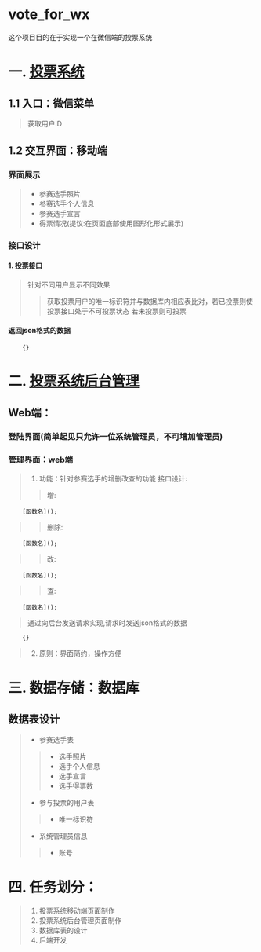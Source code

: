 # vote_for_wx
这个项目目的在于实现一个在微信端的投票系统

# 一. [投票系统](https://zjutqingong.github.io/vote_for_wx/)
## 1.1 入口：微信菜单
> 获取用户ID
## 1.2 交互界面：移动端
### 界面展示
> * 参赛选手照片
> * 参赛选手个人信息
> * 参赛选手宣言
> * 得票情况(提议:在页面底部使用图形化形式展示)
### 接口设计
#### 1. 投票接口
> 针对不同用户显示不同效果
>> 获取投票用户的唯一标识符并与数据库内相应表比对，若已投票则使投票接口处于不可投票状态
>> 若未投票则可投票
#### 返回json格式的数据
```
    {}
```
# 二. [投票系统后台管理](https://zjutqingong.github.io/vote_for_wx/)
## Web端：
### 登陆界面(简单起见只允许一位系统管理员，不可增加管理员)
### 管理界面：web端
> 1. 功能：针对参赛选手的增删改查的功能
> 接口设计:
>> 增:
```
    [函数名]();
```
>> 删除:
```
    [函数名]();
```
>> 改:
```
    [函数名]();
```
>> 查:
```
    [函数名]();
```
> 通过向后台发送请求实现,请求时发送json格式的数据
```
    {}
```
> 2. 原则：界面简约，操作方便
# 三. 数据存储：数据库
## 数据表设计
> * 参赛选手表
>> + 选手照片
>> + 选手个人信息
>> + 选手宣言
>> + 选手得票数
> * 参与投票的用户表
>> + 唯一标识符
> * 系统管理员信息
>> + 账号

# 四. 任务划分：
> 1. 投票系统移动端页面制作
> 2. 投票系统后台管理页面制作
> 3. 数据库表的设计
> 4. 后端开发
